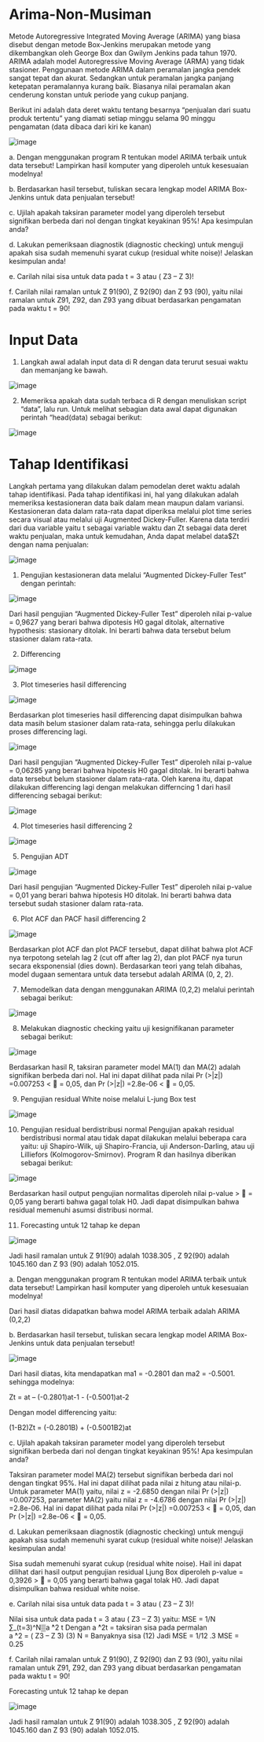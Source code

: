 # Arima-Non-Musiman

Metode Autoregressive Integrated Moving Average (ARIMA) yang biasa disebut dengan metode Box-Jenkins merupakan metode yang dikembangkan oleh George Box dan Gwilym Jenkins pada tahun 1970. ARIMA adalah model Autoregressive Moving Average (ARMA) yang tidak stasioner. Penggunaan metode ARIMA dalam peramalan jangka pendek sangat tepat dan akurat. Sedangkan untuk peramalan jangka panjang ketepatan peramalannya kurang baik. Biasanya nilai peramalan akan cenderung konstan untuk periode yang cukup panjang.

Berikut ini adalah data deret waktu tentang besarnya “penjualan dari suatu produk tertentu” yang diamati setiap minggu selama 90 minggu pengamatan (data dibaca dari kiri ke kanan)

![image](https://user-images.githubusercontent.com/116244436/197442751-60cb660a-c2f2-418b-a8c1-e9513e6d00e3.png)

a. Dengan menggunakan program R tentukan model ARIMA terbaik untuk data tersebut! Lampirkan hasil komputer yang diperoleh untuk kesesuaian modelnya! 

b. Berdasarkan hasil tersebut, tuliskan secara lengkap model ARIMA Box-Jenkins untuk data penjualan tersebut! 

c. Ujilah apakah taksiran parameter model yang diperoleh tersebut signifikan berbeda dari nol dengan tingkat keyakinan 95%! Apa kesimpulan anda? 

d. Lakukan pemeriksaan diagnostik (diagnostic checking) untuk menguji apakah sisa sudah memenuhi syarat cukup (residual white noise)! Jelaskan kesimpulan anda! 

e. Carilah nilai sisa untuk data pada t = 3 atau ( Z3 –  Z ̂3)! 

f. Carilah nilai ramalan untuk Z ̂91(90), Z ̂92(90) dan Z ̂93 (90), yaitu nilai ramalan untuk Z91, Z92, dan Z93 yang dibuat berdasarkan pengamatan pada waktu t = 90!

# Input Data 

1.	Langkah awal adalah input data di R dengan data terurut sesuai waktu dan memanjang ke bawah.

![image](https://user-images.githubusercontent.com/116244436/197442958-c557b43a-8c23-4bd5-95ad-949fc27623e4.png)

2.  Memeriksa apakah data sudah terbaca di R dengan menuliskan script “data”, lalu run. Untuk melihat sebagian data awal dapat digunakan perintah “head(data) sebagai berikut:

![image](https://user-images.githubusercontent.com/116244436/197443115-5f098107-5858-4438-a08c-07c291a1208b.png)

# Tahap Identifikasi

Langkah pertama yang dilakukan dalam pemodelan deret waktu adalah tahap identifikasi. Pada tahap identifikasi ini, hal yang dilakukan adalah memeriksa kestasioneran data baik dalam mean maupun dalam variansi. Kestasioneran data dalam rata-rata dapat diperiksa melalui plot time series secara visual atau melalui uji Augmented Dickey-Fuller. Karena data terdiri dari dua variable yaitu t sebagai variable waktu dan Zt sebagai data deret waktu penjualan, maka untuk kemudahan, Anda dapat melabel data$Zt dengan nama penjualan:

![image](https://user-images.githubusercontent.com/116244436/197443228-c2050ff2-3a13-4e16-8e92-d49c89f19ef5.png)

1.	Pengujian kestasioneran data melalui “Augmented Dickey-Fuller Test” dengan perintah:

![image](https://user-images.githubusercontent.com/116244436/197443297-89349549-4f44-4dec-930c-349824acdb77.png)

Dari hasil pengujian “Augmented Dickey-Fuller Test” diperoleh nilai p-value = 0,9627 yang berari bahwa dipotesis H0 gagal ditolak, alternative hypothesis: stasionary ditolak. Ini berarti bahwa data tersebut belum stasioner dalam rata-rata.

2.  Differencing

![image](https://user-images.githubusercontent.com/116244436/197443381-238416e1-423e-47d1-9f8d-28b7d3b5e701.png)

3.	Plot timeseries hasil differencing

![image](https://user-images.githubusercontent.com/116244436/197443438-d07d5fd9-7000-4774-a5bb-19877e3d7331.png)

Berdasarkan plot timeseries hasil differencing dapat disimpulkan bahwa data masih belum stasioner dalam rata-rata, sehingga perlu dilakukan proses differencing lagi.

![image](https://user-images.githubusercontent.com/116244436/197443482-40cea678-20f4-4a72-977d-d221bb0735b2.png)

Dari hasil pengujian “Augmented Dickey-Fuller Test” diperoleh nilai p-value = 0,06285 yang berari bahwa hipotesis H0 gagal ditolak. Ini berarti bahwa data tersebut belum stasioner dalam  rata-rata. Oleh karena itu, dapat dilakukan differencing lagi dengan melakukan differncing 1 dari hasil differencing sebagai berikut:

![image](https://user-images.githubusercontent.com/116244436/197443528-86423f36-cbb2-43a7-b365-f65a75867776.png)

4.	Plot timeseries hasil differencing 2

![image](https://user-images.githubusercontent.com/116244436/197443571-bf7fe064-718d-49a9-9a64-44a517a3fd4b.png)

5.	Pengujian ADT 

![image](https://user-images.githubusercontent.com/116244436/197443618-073def9e-5914-42cd-9242-51b1e975a456.png)

Dari hasil pengujian “Augmented Dickey-Fuller Test” diperoleh nilai p-value = 0,01 yang berari bahwa hipotesis H0 ditolak. Ini berarti bahwa data tersebut sudah stasioner dalam rata-rata.

6.	Plot ACF dan PACF hasil differencing 2

![image](https://user-images.githubusercontent.com/116244436/197443708-ac8923d4-707f-4d3d-9aef-44361749f487.png)

Berdasarkan plot ACF dan plot PACF tersebut, dapat dilihat bahwa plot ACF nya terpotong setelah lag 2 (cut off after lag 2), dan plot PACF nya turun secara eksponensial (dies down). Berdasarkan teori yang telah dibahas, model dugaan sementara untuk data tersebut adalah ARIMA (0, 2, 2).

7.  Memodelkan data dengan menggunakan ARIMA (0,2,2) melalui perintah sebagai berikut:

![image](https://user-images.githubusercontent.com/116244436/197443813-9598f82f-c1dc-47f8-85b0-63a6c8f89953.png)

8.  Melakukan diagnostic checking yaitu uji kesignifikanan parameter sebagai berikut:

![image](https://user-images.githubusercontent.com/116244436/197443888-8fac5bca-c2ef-4443-965b-69242f6d2932.png)

Berdasarkan hasil R, taksiran parameter model MA(1) dan MA(2) adalah signifikan berbeda dari nol. Hal ini dapat dilihat pada nilai Pr (>|z|) =0.007253 <  = 0,05, dan Pr (>|z|) =2.8e-06 <  = 0,05.

9.  Pengujian residual White noise melalui L-jung Box test

![image](https://user-images.githubusercontent.com/116244436/197444002-f458f4fd-a763-4247-a841-b1d04585ea1e.png)

10.	Pengujian residual berdistribusi normal
Pengujian apakah residual berdistribusi normal atau tidak dapat dilakukan melalui beberapa cara yaitu: uji Shapiro-Wilk, uji Shapiro-Francia, uji Anderson-Darling, atau uji Lilliefors (Kolmogorov-Smirnov). Program R dan hasilnya diberikan sebagai berikut:

![image](https://user-images.githubusercontent.com/116244436/197444108-2b377eca-870e-4bdc-8482-54265e8bb54c.png)

Berdasarkan hasil output pengujian normalitas diperoleh nilai p-value >  = 0,05 yang berarti bahwa gagal tolak H0. Jadi dapat disimpulkan bahwa residual memenuhi asumsi distribusi normal.

11.	Forecasting untuk 12 tahap ke depan

![image](https://user-images.githubusercontent.com/116244436/197444206-c479d3de-838b-4c42-bce4-caaa550dec01.png)

Jadi hasil ramalan untuk  Z ̂91(90) adalah 1038.305 , Z ̂92(90) adalah 1045.160  dan Z ̂93 (90) adalah 1052.015.

a. Dengan menggunakan program R tentukan model ARIMA terbaik untuk data tersebut! Lampirkan hasil komputer yang diperoleh untuk kesesuaian modelnya! 

Dari hasil diatas didapatkan bahwa model ARIMA terbaik adalah ARIMA (0,2,2)

b. Berdasarkan hasil tersebut, tuliskan secara lengkap model ARIMA Box-Jenkins untuk data penjualan tersebut! 

![image](https://user-images.githubusercontent.com/116244436/197444281-f17dfeff-5476-4de6-a292-a2a160ce900d.png)

Dari hasil diatas, kita mendapatkan ma1 = -0.2801 dan ma2 = -0.5001. sehingga modelnya:

Zt = at – (-0.2801)at-1 - (-0.5001)at-2 

Dengan model differencing yaitu:

(1-B2)Zt =  (-0.2801B) + (-0.5001B2)at

c. Ujilah apakah taksiran parameter model yang diperoleh tersebut signifikan berbeda dari nol dengan tingkat keyakinan 95%! Apa kesimpulan anda? 

Taksiran parameter model MA(2) tersebut signifikan berbeda dari nol dengan tingkat 95%. Hal ini dapat dilihat pada nilai z hitung atau nilai-p. Untuk parameter MA(1) yaitu, nilai z = -2.6850 dengan nilai Pr (>|z|) =0.007253, parameter MA(2) yaitu nilai z = -4.6786 dengan nilai Pr (>|z|) =2.8e-06.  Hal ini dapat dilihat pada nilai Pr (>|z|) =0.007253 <  = 0,05, dan Pr (>|z|) =2.8e-06 <  = 0,05.

d. Lakukan pemeriksaan diagnostik (diagnostic checking) untuk menguji apakah sisa sudah memenuhi syarat cukup (residual white noise)! Jelaskan kesimpulan anda! 

Sisa sudah memenuhi syarat cukup (residual white noise). Hail ini dapat dilihat dari hasil output pengujian residual Ljung Box diperoleh p-value = 0,3926 >  = 0,05 yang berarti bahwa gagal tolak H0. Jadi dapat disimpulkan bahwa residual white noise.

e. Carilah nilai sisa untuk data pada t = 3 atau ( Z3 –  Z ̂3)! 

Nilai sisa untuk data pada t = 3 atau ( Z3 –  Z ̂3) yaitu:
MSE = 1/N ∑_(t=3)^N▒a ̂^2 t
Dengan a ̂^2t = taksiran sisa pada permalan  
a ̂^2 = ( Z3 –  Z ̂3) (3)
N = Banyaknya sisa (12)
Jadi 
MSE = 1/12 .3
MSE = 0.25 

f. Carilah nilai ramalan untuk Z ̂91(90), Z ̂92(90) dan Z ̂93 (90), yaitu nilai ramalan untuk Z91, Z92, dan Z93 yang dibuat berdasarkan pengamatan pada waktu t = 90!

Forecasting untuk 12 tahap ke depan

![image](https://user-images.githubusercontent.com/116244436/197444445-3a75421d-97f4-485c-af06-bb4609c4f851.png)

Jadi hasil ramalan untuk  Z ̂91(90) adalah 1038.305 , Z ̂92(90) adalah 1045.160  dan Z ̂93 (90) adalah 1052.015.
